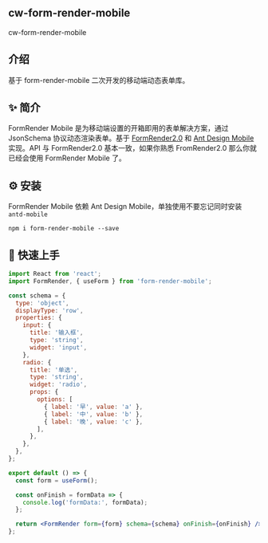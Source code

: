 ## cw-form-render-mobile

cw-form-render-mobile

## 介绍

基于 form-render-mobile 二次开发的移动端动态表单库。

## ✨ 简介

FormRender Mobile 是为移动端设置的开箱即用的表单解决方案，通过 JsonSchema 协议动态渲染表单。基于 [FormRender2.0](https://xrender.fun/form-render) 和 [Ant Design Mobile](https://mobile.ant.design/zh/components/form/) 实现。API 与 FormRender2.0 基本一致，如果你熟悉 FromRender2.0 那么你就已经会使用 FormRender Mobile 了。

## ⚙️ 安装

FormRender Mobile 依赖 Ant Design Mobile，单独使用不要忘记同时安装 `antd-mobile`

```shell
npm i form-render-mobile --save
```

## 🚀 快速上手

```jsx
import React from 'react';
import FormRender, { useForm } from 'form-render-mobile';

const schema = {
  type: 'object',
  displayType: 'row',
  properties: {
    input: {
      title: '输入框',
      type: 'string',
      widget: 'input',
    },
    radio: {
      title: '单选',
      type: 'string',
      widget: 'radio',
      props: {
        options: [
          { label: '早', value: 'a' },
          { label: '中', value: 'b' },
          { label: '晚', value: 'c' },
        ],
      },
    },
  },
};

export default () => {
  const form = useForm();

  const onFinish = formData => {
    console.log('formData:', formData);
  };

  return <FormRender form={form} schema={schema} onFinish={onFinish} />;
};
```
